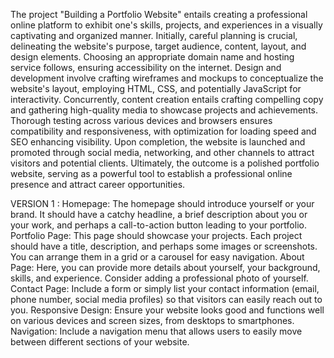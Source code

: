 The project "Building a Portfolio Website" entails creating a professional online platform to exhibit one's skills, projects, and experiences in a visually captivating and organized manner. Initially, careful planning is crucial, delineating the website's purpose, target audience, content, layout, and design elements. Choosing an appropriate domain name and hosting service follows, ensuring accessibility on the internet. Design and development involve crafting wireframes and mockups to conceptualize the website's layout, employing HTML, CSS, and potentially JavaScript for interactivity. Concurrently, content creation entails crafting compelling copy and gathering high-quality media to showcase projects and achievements. Thorough testing across various devices and browsers ensures compatibility and responsiveness, with optimization for loading speed and SEO enhancing visibility. Upon completion, the website is launched and promoted through social media, networking, and other channels to attract visitors and potential clients. Ultimately, the outcome is a polished portfolio website, serving as a powerful tool to establish a professional online presence and attract career opportunities.

VERSION 1 :
Homepage: The homepage should introduce yourself or your brand. It should have a catchy headline, a brief description about you or your work, and perhaps a call-to-action button leading to your portfolio.
Portfolio Page: This page should showcase your projects. Each project should have a title, description, and perhaps some images or screenshots. You can arrange them in a grid or a carousel for easy navigation.
About Page: Here, you can provide more details about yourself, your background, skills, and experience. Consider adding a professional photo of yourself.
Contact Page: Include a form or simply list your contact information (email, phone number, social media profiles) so that visitors can easily reach out to you.
Responsive Design: Ensure your website looks good and functions well on various devices and screen sizes, from desktops to smartphones.
Navigation: Include a navigation menu that allows users to easily move between different sections of your website.
